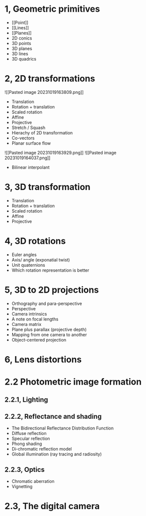 

# 1, Geometric primitives

- [[Point]]
- [[Lines]]
- [[Planes]]
- 2D conics
- 3D points
- 3D planes
- 3D lines
- 3D quadrics

# 2, 2D transformations

![[Pasted image 20231019163809.png]]

- Translation
- Rotation + translation
- Scaled rotation
- Affine
- Projective
- Stretch / Squash
- Hierachy of 2D transformation
- Co-vectors
- Planar surface flow

![[Pasted image 20231019163929.png]]
![[Pasted image 20231019164037.png]]


- Bilinear interpolant

# 3, 3D transformation

- Translation
- Rotation + translation
- Scaled rotation
- Affine
- Projective

# 4, 3D rotations

- Euler angles
- Axis/ angle (exponatial twist)
- Unit quaternions
- Which rotation representation is better

# 5, 3D to 2D projections

- Orthography and para-perspective
- Perspective
- Camera intrinsics
- A note on focal lengths
- Camera matrix
- Plane plus parallax (projective depth)
- Mapping from one camera to another
- Object-centered projection

# 6, Lens distortions


# 2.2 Photometric image formation

## 2.2.1, Lighting

## 2.2.2, Reflectance and shading
- The Bidirectional Reflectance Distribution Function
- Diffuse reflection
- Specular reflection
- Phong shading
- Di-chromatic reflection model
- Global illumination (ray tracing and radiosity)

## 2.2.3, Optics
- Chromatic aberration
- Vignetting

# 2.3, The digital camera

